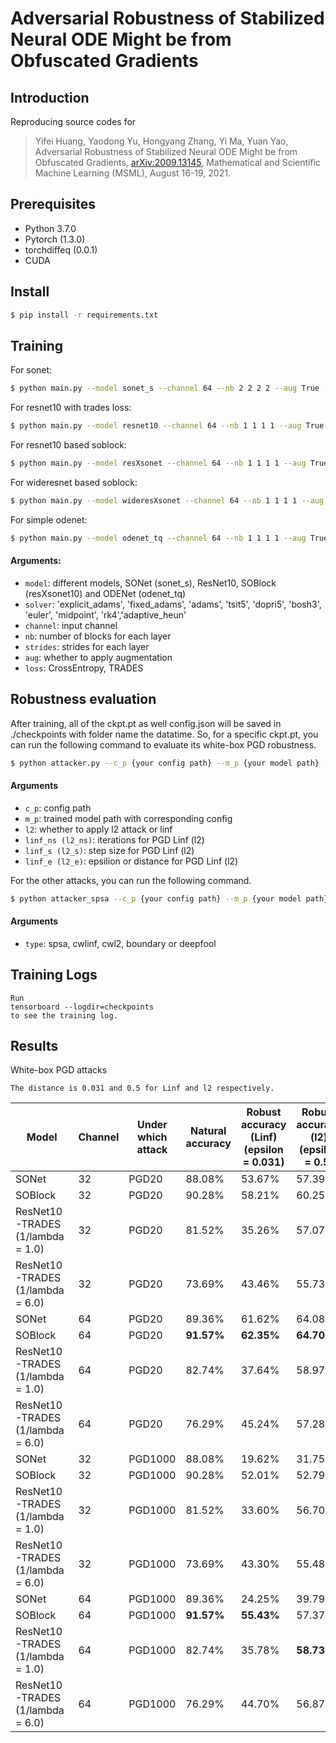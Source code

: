 
# Adversarial Robustness of Stabilized Neural ODE Might be from Obfuscated Gradients


## Introduction
Reproducing source codes for 
> Yifei Huang, Yaodong Yu, Hongyang Zhang, Yi Ma, Yuan Yao, Adversarial Robustness of Stabilized Neural ODE Might be from Obfuscated Gradients, [arXiv:2009.13145](https://arxiv.org/abs/2009.13145), Mathematical and Scientific Machine Learning (MSML), August 16-19, 2021.

## Prerequisites
* Python 3.7.0
* Pytorch (1.3.0)
* torchdiffeq (0.0.1)
* CUDA

## Install
```bash
$ pip install -r requirements.txt
```

## Training
For sonet: 
```bash
$ python main.py --model sonet_s --channel 64 --nb 2 2 2 2 --aug True --lr 0.01 --b 100 --wd 0 --data cifar10 --gpuid 0,1
```
For resnet10 with trades loss:
```bash
$ python main.py --model resnet10 --channel 64 --nb 1 1 1 1 --aug True lr 0.01 --b 100 --wd 0 --loss tr --data cifar10 --gpuid 0
```
For resnet10 based soblock:
```bash
$ python main.py --model resXsonet --channel 64 --nb 1 1 1 1 --aug True lr 0.01 --b 100 --wd 0 --data cifar10 --gpuid 0
```
For wideresnet based soblock:
```bash
$ python main.py --model wideresXsonet --channel 64 --nb 1 1 1 1 --aug True lr 0.01 --b 100 --wd 0 --data cifar10 --gpuid 0
```
For simple odenet:
```bash
$ python main.py --model odenet_tq --channel 64 --nb 1 1 1 1 --aug True lr 0.01 --b 100 --wd 0 --data cifar10 --gpuid 0
```


#### Arguments:
* ```model```: different models, SONet (sonet_s), ResNet10, SOBlock (resXsonet10) and ODENet (odenet_tq)
* ```solver```: 'explicit_adams', 'fixed_adams', 'adams', 'tsit5', 'dopri5', 'bosh3', 'euler', 'midpoint', 'rk4','adaptive_heun'
* ```channel```: input channel
* ```nb```: number of blocks for each layer
* ```strides```: strides for each layer
* ```aug```: whether to apply augmentation
* ```loss```: CrossEntropy, TRADES

## Robustness evaluation
After training, all of the ckpt.pt as well config.json will be saved in ./checkpoints with folder name the datatime. So, for a specific ckpt.pt, you can run the following command to evaluate its white-box PGD robustness.
```bash
$ python attacker.py --c_p {your config path} --m_p {your model path} --l2 False --linf_ns 20 --linf_s 0.003 --linf_e 0.031 --b 100 --gpuid 0
```

#### Arguments
* ```c_p```: config path
* ```m_p```: trained model path with corresponding config
* ```l2```: whether to apply l2 attack or linf
* ```linf_ns (l2_ns)```: iterations for PGD Linf (l2)
* ```linf_s (l2_s)```: step size for PGD Linf (l2)
* ```linf_e (l2_e)```: epsilion or distance for PGD Linf (l2)

For the other attacks, you can run the following command. 
```bash
$ python attacker_spsa --c_p {your config path} --m_p {your model path} --type {attack type}
```

#### Arguments
* ```type```: spsa, cwlinf, cwl2, boundary or deepfool

## Training Logs
```
Run 
tensorboard --logdir=checkpoints 
to see the training log.
```

## Results
White-box PGD attacks
```
The distance is 0.031 and 0.5 for Linf and l2 respectively.

```

| Model                            | Channel | Under which attack | Natural accuracy | Robust accuracy (Linf) <br> (epsilon = 0.031) | Robust accuracy (l2) <br> (epsilon = 0.5) |
|----------------------------------|---------|--------------------|------------------|-----------------------------------------------|--------------------------------------|
| SONet                            | 32      | PGD20      | 88.08%           | 53.67%                  | 57.39%             |
| SOBlock                          | 32      | PGD20      | 90.28%           | 58.21%                  | 60.25%             |
| ResNet10-TRADES (1/lambda = 1.0) | 32      | PGD20      | 81.52%           | 35.26%                  | 57.07%             |
| ResNet10-TRADES (1/lambda = 6.0) | 32      | PGD20      | 73.69%           | 43.46%                  | 55.73%             |
| SONet                            | 64      | PGD20      | 89.36%           | 61.62%                  | 64.08%             |
| SOBlock                          | 64      | PGD20      | **91.57%**       | **62.35%**              | **64.70%**         |
| ResNet10-TRADES (1/lambda = 1.0) | 64      | PGD20      | 82.74%           | 37.64%                  | 58.97%             |
| ResNet10-TRADES (1/lambda = 6.0) | 64      | PGD20      | 76.29%           | 45.24%                  | 57.28%             |
| SONet                            | 32      | PGD1000    | 88.08%           | 19.62%                  | 31.75%             |
| SOBlock                          | 32      | PGD1000    | 90.28%           | 52.01%                  | 52.79%             |
| ResNet10-TRADES (1/lambda = 1.0) | 32      | PGD1000    | 81.52%           | 33.60%                  | 56.70%             |
| ResNet10-TRADES (1/lambda = 6.0) | 32      | PGD1000    | 73.69%           | 43.30%                  | 55.48%             |
| SONet                            | 64      | PGD1000    | 89.36%           | 24.25%                  | 39.79%             |
| SOBlock                          | 64      | PGD1000    | **91.57%**       | **55.43%**              | 57.37%             |
| ResNet10-TRADES (1/lambda = 1.0) | 64      | PGD1000    | 82.74%           | 35.78%                  | **58.73%**         |
| ResNet10-TRADES (1/lambda = 6.0) | 64      | PGD1000    | 76.29%           | 44.70%                  | 56.87%             |

